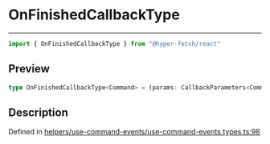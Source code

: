 

# OnFinishedCallbackType

<div class="api-docs__separator" data-reactroot="">

---

</div><div class="api-docs__import" data-reactroot="">

```ts
import { OnFinishedCallbackType } from "@hyper-fetch/react"
```

</div><div class="api-docs__section">

## Preview

</div><div class="api-docs__preview type single">

```ts
type OnFinishedCallbackType<Command> = (params: CallbackParameters<Command, ExtractClientReturnType<Command>>) => void | Promise<void>;
```

</div><div class="api-docs__section">

## Description

</div><div class="api-docs__description"><span class="api-docs__do-not-parse">



</span></div><p class="api-docs__definition">

Defined in [helpers/use-command-events/use-command-events.types.ts:98](https://github.com/BetterTyped/hyper-fetch/blob/479dcad6/packages/react/src/helpers/use-command-events/use-command-events.types.ts#L98)

</p>